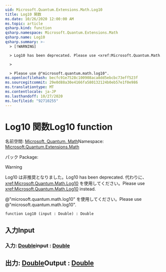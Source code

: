 ```yaml
---
uid: Microsoft.Quantum.Extensions.Math.Log10
title: Log10 関数
ms.date: 10/26/2020 12:00:00 AM
ms.topic: article
qsharp.kind: function
qsharp.namespace: Microsoft.Quantum.Extensions.Math
qsharp.name: Log10
qsharp.summary: >-
  > [!WARNING]

  > Log10 has been deprecated. Please use <xref:Microsoft.Quantum.Math.Log10> instead.

  >

  > Please use @"microsoft.quantum.math.log10".
ms.openlocfilehash: becfc91e7528c100908aca8dd5ebcbc73eff523f
ms.sourcegitcommit: 29e0d88a30e4166fa580132124b0eb57e1f0e986
ms.translationtype: MT
ms.contentlocale: ja-JP
ms.lasthandoff: 10/27/2020
ms.locfileid: "92710255"
---
```

# <a name="log10-function"></a><span data-ttu-id="2f70a-102">Log10 関数</span><span class="sxs-lookup"><span data-stu-id="2f70a-102">Log10 function</span></span>

<span data-ttu-id="2f70a-103">名前空間: [Microsoft. Quantum. Math](xref:Microsoft.Quantum.Extensions.Math)</span><span class="sxs-lookup"><span data-stu-id="2f70a-103">Namespace: [Microsoft.Quantum.Extensions.Math](xref:Microsoft.Quantum.Extensions.Math)</span></span>

<span data-ttu-id="2f70a-104">パック [](https://nuget.org/packages/)</span><span class="sxs-lookup"><span data-stu-id="2f70a-104">Package: [](https://nuget.org/packages/)</span></span>


> [!WARNING]
> <span data-ttu-id="2f70a-105">Log10 は非推奨となりました。</span><span class="sxs-lookup"><span data-stu-id="2f70a-105">Log10 has been deprecated.</span></span> <span data-ttu-id="2f70a-106">代わりに、<xref:Microsoft.Quantum.Math.Log10> を使用してください。</span><span class="sxs-lookup"><span data-stu-id="2f70a-106">Please use <xref:Microsoft.Quantum.Math.Log10> instead.</span></span>
>
> <span data-ttu-id="2f70a-107">@"microsoft.quantum.math.log10" を使用してください。</span><span class="sxs-lookup"><span data-stu-id="2f70a-107">Please use @"microsoft.quantum.math.log10".</span></span>



```qsharp
function Log10 (input : Double) : Double
```


## <a name="input"></a><span data-ttu-id="2f70a-108">入力</span><span class="sxs-lookup"><span data-stu-id="2f70a-108">Input</span></span>

### <a name="input--double"></a><span data-ttu-id="2f70a-109">入力: [Double](xref:microsoft.quantum.lang-ref.double)</span><span class="sxs-lookup"><span data-stu-id="2f70a-109">input : [Double](xref:microsoft.quantum.lang-ref.double)</span></span>





## <a name="output--double"></a><span data-ttu-id="2f70a-110">出力: [Double](xref:microsoft.quantum.lang-ref.double)</span><span class="sxs-lookup"><span data-stu-id="2f70a-110">Output : [Double](xref:microsoft.quantum.lang-ref.double)</span></span>

